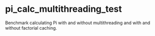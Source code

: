 # pi_calc_multithreading_test
Benchmark calculating Pi with and without multithreading and with and without factorial caching.
